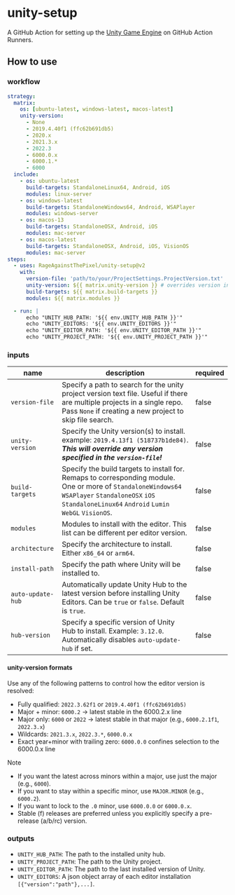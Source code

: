 # unity-setup

A GitHub Action for setting up the [Unity Game Engine](https://unity.com) on GitHub Action Runners.

## How to use

### workflow

```yaml
strategy:
  matrix:
    os: [ubuntu-latest, windows-latest, macos-latest]
    unity-version:
      - None
      - 2019.4.40f1 (ffc62b691db5)
      - 2020.x
      - 2021.3.x
      - 2022.3
      - 6000.0.x
      - 6000.1.*
      - 6000
  include:
    - os: ubuntu-latest
      build-targets: StandaloneLinux64, Android, iOS
      modules: linux-server
    - os: windows-latest
      build-targets: StandaloneWindows64, Android, WSAPlayer
      modules: windows-server
    - os: macos-13
      build-targets: StandaloneOSX, Android, iOS
      modules: mac-server
    - os: macos-latest
      build-targets: StandaloneOSX, Android, iOS, VisionOS
      modules: mac-server
steps:
  - uses: RageAgainstThePixel/unity-setup@v2
    with:
      version-file: 'path/to/your/ProjectSettings.ProjectVersion.txt'
      unity-version: ${{ matrix.unity-version }} # overrides version in version-file
      build-targets: ${{ matrix.build-targets }}
      modules: ${{ matrix.modules }}

  - run: |
      echo "UNITY_HUB_PATH: '${{ env.UNITY_HUB_PATH }}'"
      echo "UNITY_EDITORS: '${{ env.UNITY_EDITORS }}'"
      echo "UNITY_EDITOR_PATH: '${{ env.UNITY_EDITOR_PATH }}'"
      echo "UNITY_PROJECT_PATH: '${{ env.UNITY_PROJECT_PATH }}'"
```

### inputs

| name | description | required |
| ----------- | ----------- | ----------- |
| `version-file` | Specify a path to search for the unity project version text file. Useful if there are multiple projects in a single repo. Pass `None` if creating a new project to skip file search. | false |
| `unity-version` | Specify the Unity version(s) to install. example: `2019.4.13f1 (518737b1de84)`. ***This will override any version specified in the `version-file`!*** | false |
| `build-targets` | Specify the build targets to install for. Remaps to corresponding module. One or more of `StandaloneWindows64` `WSAPlayer` `StandaloneOSX` `iOS` `StandaloneLinux64` `Android` `Lumin` `WebGL` `VisionOS`. | false |
| `modules` | Modules to install with the editor. This list can be different per editor version. | false |
| `architecture` | Specify the architecture to install. Either `x86_64` or `arm64`. | false |
| `install-path` | Specify the path where Unity will be installed to. | false |
| `auto-update-hub` | Automatically update Unity Hub to the latest version before installing Unity Editors. Can be `true` or `false`. Default is `true`. | false |
| `hub-version` | Specify a specific version of Unity Hub to install. Example: `3.12.0`. Automatically disables `auto-update-hub` if set. | false |

#### unity-version formats

Use any of the following patterns to control how the editor version is resolved:

- Fully qualified: `2022.3.62f1` or `2019.4.40f1 (ffc62b691db5)`
- Major + minor: `6000.2` → latest stable in the 6000.2.x line
- Major only: `6000` or `2022` → latest stable in that major (e.g., `6000.2.1f1`, `2022.3.x`)
- Wildcards: `2021.3.x`, `2022.3.*`, `6000.0.x`
- Exact year+minor with trailing zero: `6000.0.0` confines selection to the 6000.0.x line

> [!NOTE]
>
> - If you want the latest across minors within a major, use just the major (e.g., `6000`).
> - If you want to stay within a specific minor, use `MAJOR.MINOR` (e.g., `6000.2`).
> - If you want to lock to the `.0` minor, use `6000.0.0` or `6000.0.x`.
> - Stable (f) releases are preferred unless you explicitly specify a pre-release (a/b/rc) version.

### outputs

- `UNITY_HUB_PATH`: The path to the installed unity hub.
- `UNITY_PROJECT_PATH`: The path to the Unity project.
- `UNITY_EDITOR_PATH`: The path to the last installed version of Unity.
- `UNITY_EDITORS`: A json object array of each editor installation `[{"version":"path"},...]`.
